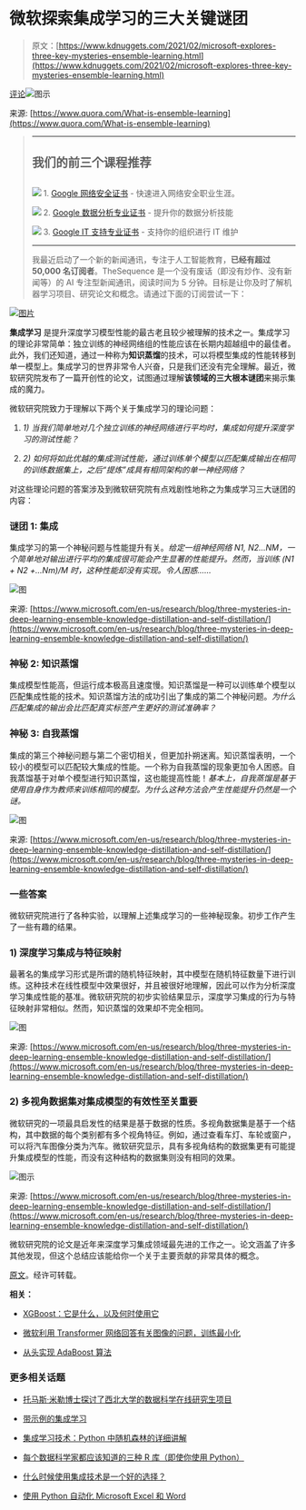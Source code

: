 # 微软探索集成学习的三大关键谜团

> 原文：[https://www.kdnuggets.com/2021/02/microsoft-explores-three-key-mysteries-ensemble-learning.html](https://www.kdnuggets.com/2021/02/microsoft-explores-three-key-mysteries-ensemble-learning.html)

[评论](#comments)![图示](../Images/1ebdf4aaa12665aa2b118860856d78fc.png)

来源: [https://www.quora.com/What-is-ensemble-learning](https://www.quora.com/What-is-ensemble-learning)

> * * *
> 
> ## 我们的前三个课程推荐
> ## 
> ![](../Images/0244c01ba9267c002ef39d4907e0b8fb.png) 1\. [Google 网络安全证书](https://www.kdnuggets.com/google-cybersecurity) - 快速进入网络安全职业生涯。
> 
> ![](../Images/e225c49c3c91745821c8c0368bf04711.png) 2\. [Google 数据分析专业证书](https://www.kdnuggets.com/google-data-analytics) - 提升你的数据分析技能
> 
> ![](../Images/0244c01ba9267c002ef39d4907e0b8fb.png) 3\. [Google IT 支持专业证书](https://www.kdnuggets.com/google-itsupport) - 支持你的组织进行 IT 维护
> 
> * * *
> 
> 我最近启动了一个新的新闻通讯，专注于人工智能教育，**已经有超过 50,000 名订阅者**。TheSequence 是一个没有废话（即没有炒作、没有新闻等）的 AI 专注型新闻通讯，阅读时间为 5 分钟。目标是让你及时了解机器学习项目、研究论文和概念。请通过下面的订阅尝试一下：

[![图片](../Images/f2aed90f956dea213be7c9bbf9cd7072.png)](https://thesequence.substack.com/)

**集成学习** 是提升深度学习模型性能的最古老且较少被理解的技术之一。集成学习的理论非常简单：独立训练的神经网络组的性能应该在长期内超越组中的最佳者。此外，我们还知道，通过一种称为**知识蒸馏**的技术，可以将模型集成的性能转移到单一模型上。集成学习的世界非常令人兴奋，只是我们还没有完全理解。最近，微软研究院发布了一篇开创性的论文，试图通过理解**该领域的三大根本谜团**来揭示集成的魔力。

微软研究院致力于理解以下两个关于集成学习的理论问题：

1.  *1)* *当我们简单地对几个独立训练的神经网络进行平均时，集成如何提升深度学习的测试性能？*

1.  *2)* *如何将如此优越的集成测试性能，通过训练单个模型以匹配集成输出在相同的训练数据集上，之后“提炼”成具有相同架构的单一神经网络？*

对这些理论问题的答案涉及到微软研究院有点戏剧性地称之为集成学习三大谜团的内容：

### 谜团 1: 集成

集成学习的第一个神秘问题与性能提升有关。*给定一组神经网络 N1, N2…NM，一个简单地对输出进行平均的集成很可能会产生显著的性能提升。然而，当训练 (N1 + N2 +…Nm)/M 时，这种性能却没有实现。令人困惑……*

![图](../Images/5994f90abe1adde0378282ef8e21c384.png)

来源: [https://www.microsoft.com/en-us/research/blog/three-mysteries-in-deep-learning-ensemble-knowledge-distillation-and-self-distillation/](https://www.microsoft.com/en-us/research/blog/three-mysteries-in-deep-learning-ensemble-knowledge-distillation-and-self-distillation/)

### 神秘 2: 知识蒸馏

集成模型性能高，但运行成本极高且速度慢。知识蒸馏是一种可以训练单个模型以匹配集成性能的技术。知识蒸馏方法的成功引出了集成的第二个神秘问题。*为什么匹配集成的输出会比匹配真实标签产生更好的测试准确率？*

### 神秘 3: 自我蒸馏

集成的第三个神秘问题与第二个密切相关，但更加扑朔迷离。知识蒸馏表明，一个较小的模型可以匹配较大集成的性能。一个称为自我蒸馏的现象更加令人困惑。自我蒸馏基于对单个模型进行知识蒸馏，这也能提高性能！*基本上，自我蒸馏是基于使用自身作为教师来训练相同的模型。为什么这种方法会产生性能提升仍然是一个谜。*

![图](../Images/28553b8695abef2b45b535346d149c74.png)

来源: [https://www.microsoft.com/en-us/research/blog/three-mysteries-in-deep-learning-ensemble-knowledge-distillation-and-self-distillation/](https://www.microsoft.com/en-us/research/blog/three-mysteries-in-deep-learning-ensemble-knowledge-distillation-and-self-distillation/)

### 一些答案

微软研究院进行了各种实验，以理解上述集成学习的一些神秘现象。初步工作产生了一些有趣的结果。

### 1) 深度学习集成与特征映射

最著名的集成学习形式是所谓的随机特征映射，其中模型在随机特征数量下进行训练。这种技术在线性模型中效果很好，并且被很好地理解，因此可以作为分析深度学习集成性能的基准。微软研究院的初步实验结果显示，深度学习集成的行为与特征映射非常相似。然而，知识蒸馏的效果却不完全相同。

![图](../Images/990bf05f80a817577d014532964cea39.png)

来源: [https://www.microsoft.com/en-us/research/blog/three-mysteries-in-deep-learning-ensemble-knowledge-distillation-and-self-distillation/](https://www.microsoft.com/en-us/research/blog/three-mysteries-in-deep-learning-ensemble-knowledge-distillation-and-self-distillation/)

### 2) 多视角数据集对集成模型的有效性至关重要

微软研究的一项最具启发性的结果是基于数据的性质。多视角数据集是基于一个结构，其中数据的每个类别都有多个视角特征。例如，通过查看车灯、车轮或窗户，可以将汽车图像分类为汽车。微软研究显示，具有多视角结构的数据集更有可能提升集成模型的性能，而没有这种结构的数据集则没有相同的效果。

![图示](../Images/927b0bbe029e3aa456ade2473cba6702.png)

来源: [https://www.microsoft.com/en-us/research/blog/three-mysteries-in-deep-learning-ensemble-knowledge-distillation-and-self-distillation/](https://www.microsoft.com/en-us/research/blog/three-mysteries-in-deep-learning-ensemble-knowledge-distillation-and-self-distillation/)

微软研究院的论文是近年来深度学习集成领域最先进的工作之一。论文涵盖了许多其他发现，但这个总结应该能给你一个关于主要贡献的非常具体的概念。

[原文](https://medium.com/dataseries/microsoft-explores-three-key-mysteries-of-ensemble-learning-88dc4df831bd)。经许可转载。

**相关：**

+   [XGBoost：它是什么，以及何时使用它](/2020/12/xgboost-what-when.html)

+   [微软利用 Transformer 网络回答有关图像的问题，训练最小化](/2021/01/microsoft-transformer-networks-answer-questions-minimum-training.html)

+   [从头实现 AdaBoost 算法](/2020/12/implementing-adaboost-algorithm-from-scratch.html)

### 更多相关话题

+   [托马斯·米勒博士探讨了西北大学的数据科学在线研究生项目](https://www.kdnuggets.com/2024/05/nwu/thomas-miller-phd-explores-northwestern-universitys-online-graduate-programs-in-data-science)

+   [带示例的集成学习](https://www.kdnuggets.com/2022/10/ensemble-learning-examples.html)

+   [集成学习技术：Python 中随机森林的详细讲解](https://www.kdnuggets.com/ensemble-learning-techniques-a-walkthrough-with-random-forests-in-python)

+   [每个数据科学家都应该知道的三种 R 库（即使你使用 Python）](https://www.kdnuggets.com/2021/12/three-r-libraries-every-data-scientist-know-even-python.html)

+   [什么时候使用集成技术是一个好的选择？](https://www.kdnuggets.com/2022/07/would-ensemble-techniques-good-choice.html)

+   [使用 Python 自动化 Microsoft Excel 和 Word](https://www.kdnuggets.com/2021/08/automate-microsoft-excel-word-python.html)
